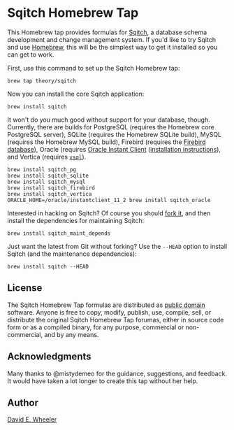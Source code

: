 Sqitch Homebrew Tap
===================

This Homebrew tap provides formulas for [Sqitch](http://sqitch.org/), a
database schema development and change management system. If you'd like to try
Sqitch and use [Homebrew](http://mxcl.github.com/homebrew/), this will be the
simplest way to get it installed so you can get to work.

First, use this command to set up the Sqitch Homebrew tap:

    brew tap theory/sqitch

Now you can install the core Sqitch application:

    brew install sqitch

It won't do you much good without support for your database, though.
Currently, there are builds for PostgreSQL (requires the Homebrew core
PostgreSQL server), SQLite (requires the Homebrew SQLite build), MySQL
(requires the Homebrew MySQL build), Firebird (requires the
[Firebird database](http://www.firebirdsql.org)), Oracle (requires
[Oracle Instant Client](http://www.oracle.com/technetwork/topics/intel-macsoft-096467.html)
([installation instructions](http://www.talkapex.com/2013/03/oracle-instant-client-on-mac-os-x.html#comment-form)),
and Vertica (requires [`vsql`](http://my.vertica.com/docs/7.1.x/HTML/index.htm#Authoring/ProgrammersGuide/vsql/Install/InstallingTheVsqlClient.htm)).

    brew install sqitch_pg
    brew install sqitch_sqlite
    brew install sqitch_mysql
    brew install sqitch_firebird
    brew install sqitch_vertica
    ORACLE_HOME=/oracle/instantclient_11_2 brew install sqitch_oracle

Interested in hacking on Sqitch? Of course you should
[fork it](https://github.com/theory/sqitch/fork), and then install the dependencies
for maintaining Sqitch:

    brew install sqitch_maint_depends

Just want the latest from Git without forking? Use the `--HEAD` option to
install Sqitch (and the maintenance dependencies):

    brew install sqitch --HEAD

License
-------

The Sqitch Homebrew Tap formulas are distributed as
[public domain](http://en.wikipedia.org/wiki/Public_Domain) software. Anyone
is free to copy, modify, publish, use, compile, sell, or distribute the
original Sqitch Homebrew Tap forumas, either in source code form or as a
compiled binary, for any purpose, commercial or non-commercial, and by any
means.

Acknowledgments
---------------

Many thanks to @mistydemeo for the guidance, suggestions, and feedback. It
would have taken a lot longer to create this tap without her help.

Author
------

[David E. Wheeler](http://justatheory.com/)


